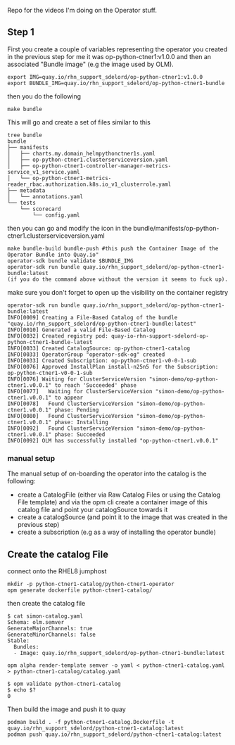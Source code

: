 Repo for the videos I'm doing on the Operator stuff.

## Step 1
First you create a couple of variables representing the operator you created in the previous step
for me it was op-python-ctner1:v1.0.0 and then an associated "Bundle image" (e.g the image used by OLM).

```
export IMG=quay.io/rhn_support_sdelord/op-python-ctner1:v1.0.0
export BUNDLE_IMG=quay.io/rhn_support_sdelord/op-python-ctner1-bundle
```

then you do the following
```
make bundle
```
This will go and create a set of files similar to this

```
tree bundle
bundle
├── manifests
│   ├── charts.my.domain_helmpythonctner1s.yaml
│   ├── op-python-ctner1.clusterserviceversion.yaml
│   ├── op-python-ctner1-controller-manager-metrics-service_v1_service.yaml
│   └── op-python-ctner1-metrics-reader_rbac.authorization.k8s.io_v1_clusterrole.yaml
├── metadata
│   └── annotations.yaml
└── tests
    └── scorecard
        └── config.yaml
```

then you can go and modify the icon in the bundle/manifests/op-python-ctner1.clusterserviceversion.yaml

```
make bundle-build bundle-push #this push the Container Image of the Operator Bundle into Quay.io"
operator-sdk bundle validate $BUNDLE_IMG
operator-sdk run bundle quay.io/rhn_support_sdelord/op-python-ctner1-bundle:latest
(if you do the command above without the version it seems to fuck up). 
```
make sure you don't forget to open up the visibility on the container registry

```
operator-sdk run bundle quay.io/rhn_support_sdelord/op-python-ctner1-bundle:latest
INFO[0009] Creating a File-Based Catalog of the bundle "quay.io/rhn_support_sdelord/op-python-ctner1-bundle:latest"
INFO[0010] Generated a valid File-Based Catalog
INFO[0032] Created registry pod: quay-io-rhn-support-sdelord-op-python-ctner1-bundle-latest
INFO[0033] Created CatalogSource: op-python-ctner1-catalog
INFO[0033] OperatorGroup "operator-sdk-og" created
INFO[0033] Created Subscription: op-python-ctner1-v0-0-1-sub
INFO[0076] Approved InstallPlan install-n25n5 for the Subscription: op-python-ctner1-v0-0-1-sub
INFO[0076] Waiting for ClusterServiceVersion "simon-demo/op-python-ctner1.v0.0.1" to reach 'Succeeded' phase
INFO[0077]   Waiting for ClusterServiceVersion "simon-demo/op-python-ctner1.v0.0.1" to appear
INFO[0078]   Found ClusterServiceVersion "simon-demo/op-python-ctner1.v0.0.1" phase: Pending
INFO[0080]   Found ClusterServiceVersion "simon-demo/op-python-ctner1.v0.0.1" phase: Installing
INFO[0092]   Found ClusterServiceVersion "simon-demo/op-python-ctner1.v0.0.1" phase: Succeeded
INFO[0092] OLM has successfully installed "op-python-ctner1.v0.0.1"
```

### manual setup
The manual setup of on-boarding the operator into the catalog is the following:

 - create a CatalogFile (either via Raw Catalog Files or using the Catalog File template) and via the opm cli create a container image of this catalog file and point your catalogSource towards it
 - create a catalogSource (and point it to the image that was created in the previous step)
 - create a subscription (e.g as a way of installing the operator bundle)

## Create the catalog File
connect onto the RHEL8 jumphost

```
mkdir -p python-ctner1-catalog/python-ctner1-operator
opm generate dockerfile python-ctner1-catalog/
```

then create the catalog file 
```
$ cat simon-catalog.yaml
Schema: olm.semver
GenerateMajorChannels: true
GenerateMinorChannels: false
Stable:
  Bundles:
  - Image: quay.io/rhn_support_sdelord/op-python-ctner1-bundle:latest
```
```
opm alpha render-template semver -o yaml < python-ctner1-catalog.yaml > python-ctner1-catalog/catalog.yaml

$ opm validate python-ctner1-catalog
$ echo $?
0
```
Then build the image and push it to quay
```
podman build . -f python-ctner1-catalog.Dockerfile -t quay.io/rhn_support_sdelord/python-ctner1-catalog:latest
podman push quay.io/rhn_support_sdelord/python-ctner1-catalog:latest
```
